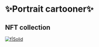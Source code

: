 # ✨Portrait cartooner✨

## NFT collection
[![f|Solid](https://storage.googleapis.com/opensea-static/Logomark/Badge%20-%20Available%20On%20-%20Light.png)](https://opensea.io/collection/cartoon-ai-portraits)


